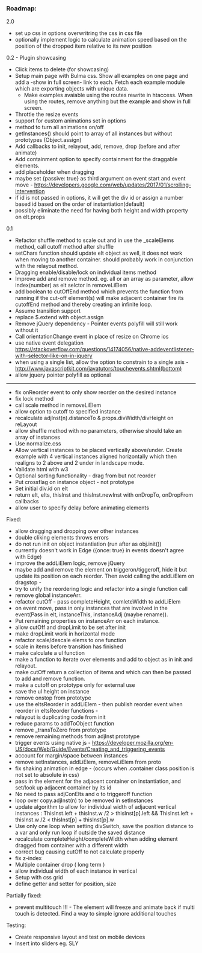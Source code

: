 ### Roadmap:

2.0
- set up css in options overwritring the css in css file
- optionally implement logic to calculate animation speed based on the position of the dropped item relative to its new position

0.2 - Plugin showcasing
- Click items to delete (for showcasing)
- Setup main page with Bulma css. Show all examples on one page and add a -show in full screen- link to each. Fetch each example module which are exporting objects with unique data.
  * Make examples avaiable using the routes rewrite in htaccess. When using the routes, remove anything but the example and show in full screen.
- Throttle the resize events
- support for custom animations set in options
- method to turn all animations on/off
- getInstances() should point to array of all instances but without prototypes (Object.assign)
- Add callbacks to init, relayout, add, remove, drop (before and after animate)
- Add containment option to specify containment for the draggable elements.
- add placeholder when dragging
- maybe set {passive: true} as third argument on event start and event move - https://developers.google.com/web/updates/2017/01/scrolling-intervention
- if id is not passed in options, it will get the div id or assign a number based id based on the order of instantiation(default)
- possibly eliminate the need for having both height and width property on elt.props

0.1
- Refactor shuffle method to scale out and in use the _scaleElems method, call cutoff method after shuffle
- setChars function should update elt object as well, it does not work when moving to another container. should probably work in conjunction with the relayout method.
- Dragging enable/disable/lock on individual items method
- Improve add and remove method. eg. all or an array as parameter, allow index(number) as elt selctor in removeLiElem
- add boolean to cutOffEnd method which prevents the function from running if the cut-off element(s) will make adjacent container fire its cutoffEnd method and thereby creating an infinite loop.
- Assume transition support
- replace $.extend with object.assign
- Remove jQuery dependency - Pointer events polyfill will still work without it
- Call orientationChange event in place of resize on Chrome ios
- use native event delegation https://stackoverflow.com/questions/14174056/native-addeventlistener-with-selector-like-on-in-jquery
- when using a single list, allow the option to constrain to a single axis - http://www.javascriptkit.com/javatutors/touchevents.shtml(bottom)
- allow jquery pointer polyfill as optional
--------------------------------------------------
- fix onReorder event to only show reorder on the desired instance
- fix lock method
- call scale method in removeLiElem
- allow option to cutoff to specified instance
- recalculate adjInst(n).distanceTo & props.divWidth/divHeight on reLayout
- allow shuffle method with no parameters, otherwise should take an array of instances
- Use normalize.css
- Allow vertical instances to be placed vertically above/under. Create example with 4 vertical instances aligned horizontally which then realigns to 2 above and 2 under in landscape mode.
- Validate html with w3
- Optional sorting functionality - drag from but not reorder
- Put crossflag on instance object - not prototype
- Set initial div.id on elt
- return elt, elts, thisInst and thisInst.newInst with onDropTo, onDropFrom callbacks
- allow user to specify delay before animating elements

Fixed:
- allow dragging and dropping over other instances 
- double cliking elements throws errors 
- do not run init on object instantiation (run after as obj.init())
- currently doesn't work in Edge  ({once: true} in events doesn't agree with Edge)
- improve the addLiElem logic, remove jQuery
- maybe add and remove the element on triggeron/tiggeroff, hide it but update its position on each reorder. Then avoid calling the addLiElem on dragstop - 
- try to unify the reordering logic and refactor into a single function call
- remove global instanceArr. 
- refactor cutOff - pass completeHeight, comleteWidth to addLiElem
- on event move, pass in only instances that are involved in the event(Pass in elt, instanceThis, instanceAdj (maybe rename)). 
- Put remaining properties on instanceArr on each instance. 
- allow cutOff and dropLimit to be set after init
- make dropLimit work in horizontal mode
- refactor scale/descale elems to one function 
- scale in items before transition has finished 
- make calculate a ul function
- make a function to iterate  over elements and add to object as in init and relayout.
- make cutOff return a collection of items and which can then be passed to add and remove function. 
- make a cutoff on prototype only for external use
- save the ul height on instance
- remove onstop from prototype
- use the eltsReorder in addLiElem - then publish reorder event when reorder in eltsReorder functions - 
- relayout is duplicating code from init
- reduce params to addToObject function 
- remove _transToZero from prototype
- remove remaining methods from adjInst prototype
- trigger events using native js - https://developer.mozilla.org/en-US/docs/Web/Guide/Events/Creating_and_triggering_events 
- account for margin/space  between instances
- remove setInstances, addLiElem, removeLiElem from proto 
- fix shaking animation in edge -  (occurs when .container class position is not set to absolute in css)
- pass in the element for the adjacent container on instantiation, and set/look up adjacent container by its id 
- No need to pass adjConElts and o to triggeroff function
- loop over copy.adjInst(n) to be removed in setInstances
- update algorithm to allow for individual width of adjacent vertical instances :
ThisInst.left + thisInst.w /2 > thisInst[p].left && ThisInst.left + thisInst.w /2 < thisInst[p] + thisInst[p].w
- Use only one loop when setting divSwitch, save the position distance to a var and only run loop if outside the saved distance
- recalculate completeHeight/completeWidth when adding element dragged from container with a different width
- correct bug causing cutOff to not calculate properly
- fix z-index
- Multiple container drop ( long term ) 
- allow individual width of each instance in vertical
- Setup with css grid
- define getter and setter for position, size

Partially fixed:
- prevent multitouch !!! - The element will freeze and animate back if multi touch is detected. Find a way to simple ignore additional touches

Testing:
- Create responsive layout and test on mobile devices
- Insert into sliders eg. SLY